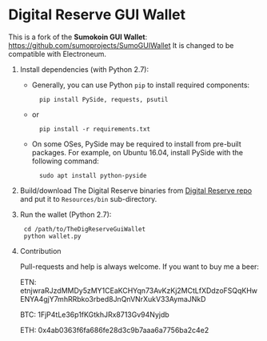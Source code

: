 # Digital Reserve GUI Wallet

This is a fork of the **Sumokoin GUI Wallet**: https://github.com/sumoprojects/SumoGUIWallet
It is changed to be compatible with Electroneum.


1. Install dependencies (with Python 2.7):

	* Generally, you can use Python `pip` to install required components:
		
			pip install PySide, requests, psutil
	
	* or
			
			pip install -r requirements.txt 
	
	* On some OSes, PySide may be required to install from pre-built packages. For example, on Ubuntu 16.04, install PySide with the following command:
			
			sudo apt install python-pyside


2. Build/download The Digital Reserve binaries from [Digital Reserve repo](https://github.com/electroneum/electroneum) and put it to `Resources/bin` sub-directory.

3. Run the wallet (Python 2.7):
		
		cd /path/to/TheDigReserveGuiWallet
		python wallet.py

4. Contribution

	Pull-requests and help is always welcome. If you want to buy me a beer:
	
	ETN: etnjwraRJzdMMDy5zMY1CEaKCHYqn73AvKzKj2MCtLfXDdzoFSQqKHwENYA4gjY7mhRRbko3rbed8JnQnVNrXukV33AymaJNkD
	
	BTC: 1FjP4tLe36p1fKGtkhJRx8713Gv94Nyjdb
	
	ETH: 0x4ab0363f6fa686fe28d3c9b7aaa6a7756ba2c4e2
